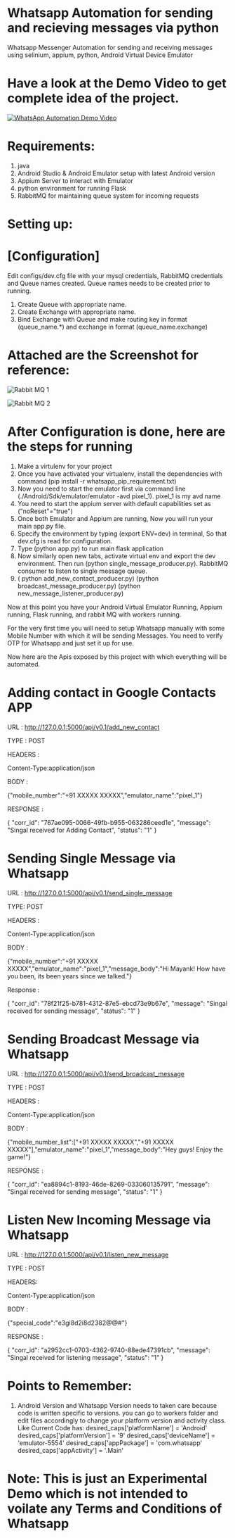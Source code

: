 # Whatsapp Automation for sending and recieving messages via python 
Whatsapp Messenger Automation for sending and receiving messages using selinium, appium, python, Android Virtual Device Emulator
# Have a look at the Demo Video to get complete idea of the project.

[![WhatsApp Automation Demo Video](https://i.ytimg.com/vi/TRFLzbDw80k/hqdefault.jpg)](https://www.youtube.com/watch?v=TRFLzbDw80k)

# Requirements:

1. java
2. Android Studio & Android Emulator setup with latest Android version
3. Appium Server to interact with Emulator
4. python environment for running Flask
5. RabbitMQ for maintaining queue system for incoming requests

# Setting up:

# [Configuration]

Edit configs/dev.cfg file with your mysql credentials, RabbitMQ credentials and Queue names created.
Queue names needs to be created prior to running.
1. Create Queue with appropriate name.
2. Create Exchange with appropriate name.
3. Bind Exchange with Queue and make routing key in format (queue_name.*) and exchange in format (queue_name.exchange)

# Attached are the Screenshot for reference:

![Rabbit MQ 1](https://raw.githubusercontent.com/mnkgrover08/whatsapp_automation/master/assets/rabbit-mq-1.png)

![Rabbit MQ 2](https://raw.githubusercontent.com/mnkgrover08/whatsapp_automation/master/assets/rabbit-mq-2.png)

# After Configuration is done, here are the steps for running

1. Make a virtulenv for your project
2. Once you have activated your virtualenv, install the dependencies with command (pip install -r whatsapp_pip_requirement.txt)
3. Now you need to start the emulator first via command line (./Android/Sdk/emulator/emulator -avd pixel_1). pixel_1 is my avd name
4. You need to start the appium server with default capabilities set as ("noReset"="true")
5. Once both Emulator and Appium are running, Now you will run your main app.py file.
6. Specify the environment by typing (export ENV=dev) in terminal, So that dev.cfg is read for configuration.
7. Type (python app.py) to run main flask application
8. Now similarly open new tabs, activate virtual env and export the dev environment. Then run (python single_message_producer.py). RabbitMQ consumer to listen to single message queue.
9. ( python add_new_contact_producer.py) (python broadcast_message_producer.py) (python new_message_listener_producer.py)

Now at this point you have your Android Virtual Emulator Running, Appium running, Flask running, and rabbit MQ with workers running.

For the very first time you will need to setup Whatsapp manually with some Mobile Number with which it will be sending Messages. You need to verify OTP for Whatsapp and just set it up for use.

Now here are the Apis exposed by this project with which everything will be automated.

# Adding contact in Google Contacts APP

URL : http://127.0.0.1:5000/api/v0.1/add_new_contact

TYPE : POST

HEADERS : 

Content-Type:application/json

BODY :

{"mobile_number":"+91 XXXXX XXXXX","emulator_name":"pixel_1"}

RESPONSE :

{
    "corr_id": "767ae095-0066-49fb-b955-063286ceed1e",
    "message": "Singal received for Adding Contact",
    "status": "1"
}

# Sending Single Message via Whatsapp

URL : http://127.0.0.1:5000/api/v0.1/send_single_message

TYPE: POST

HEADERS :  

Content-Type:application/json

BODY : 

{"mobile_number":"+91 XXXXX XXXXX","emulator_name":"pixel_1","message_body":"Hi Mayank! How have you been, its been years since we talked."}

Response :

{
    "corr_id": "78f21f25-b781-4312-87e5-ebcd73e9b67e",
    "message": "Singal received for sending message",
    "status": "1"
}

# Sending Broadcast Message via Whatsapp

URL :  http://127.0.0.1:5000/api/v0.1/send_broadcast_message

TYPE : POST

HEADERS : 

Content-Type:application/json

BODY :

{"mobile_number_list":["+91 XXXXX XXXXX","+91 XXXXX XXXXX"],"emulator_name":"pixel_1","message_body":"Hey guys! Enjoy the game!"}

RESPONSE :

{
    "corr_id": "ea8894c1-8193-46de-8269-033060135791",
    "message": "Singal received for sending message",
    "status": "1"
}


# Listen New Incoming Message via Whatsapp

URL : http://127.0.0.1:5000/api/v0.1/listen_new_message

TYPE : POST

HEADERS:

Content-Type:application/json

BODY :

{"special_code":"e3gi8d2i8d2382@@#"}

RESPONSE :

{
    "corr_id": "a2952cc1-0703-4362-9740-88ede47391cb",
    "message": "Singal received for listening message",
    "status": "1"
}

# Points to Remember:
1. Android Version and Whatsapp Version needs to taken care because code is written specific to versions. you can go to 
workers folder and edit files accordingly to change your platform version and activity class.
Like 
Current Code has:
        desired_caps['platformName'] = 'Android'
        desired_caps['platformVersion'] = '9'
        desired_caps['deviceName'] = 'emulator-5554'
        desired_caps['appPackage'] = 'com.whatsapp'
        desired_caps['appActivity'] = '.Main'
 
# Note: This is just an Experimental Demo which is not intended to voilate any Terms and Conditions of Whatsapp
